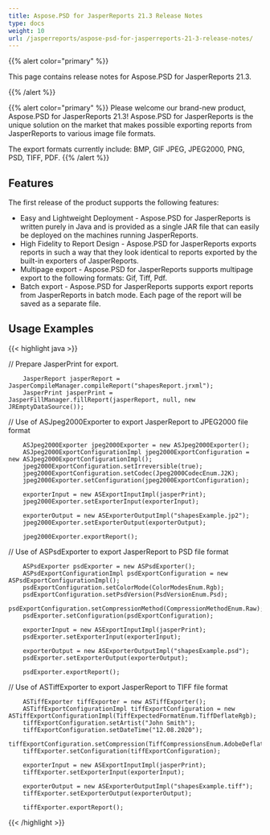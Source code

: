```yaml
---
title: Aspose.PSD for JasperReports 21.3 Release Notes
type: docs
weight: 10
url: /jasperreports/aspose-psd-for-jasperreports-21-3-release-notes/
---
```


{{% alert color="primary" %}}

This page contains release notes for Aspose.PSD for JasperReports 21.3.

{{% /alert %}}

{{% alert color="primary" %}}
Please welcome our brand-new product, Aspose.PSD for JasperReports 21.3! Aspose.PSD for JasperReports is the unique solution on the market that makes possible exporting reports from JasperReports to various image file formats.

The export formats currently include: BMP, GIF JPEG, JPEG2000, PNG, PSD, TIFF, PDF.
{{% /alert %}}

## Features

The first release of the product supports the following features:

- Easy and Lightweight Deployment - Aspose.PSD for JasperReports is written purely in Java and is provided as a single JAR file that can easily be deployed on the machines running JasperReports.
- High Fidelity to Report Design - Aspose.PSD for JasperReports exports reports in such a way that they look identical to reports exported by the built-in exporters of JasperReports.
- Multipage export -  Aspose.PSD for JasperReports supports multipage export to the following formats:  Gif,  Tiff, Pdf.
- Batch export - Aspose.PSD for JasperReports supports export reports from JasperReports in batch mode. Each page of the report will be saved as a separate file.

## Usage Examples

{{< highlight java >}}

//      Prepare JasperPrint for export.

        JasperReport jasperReport = JasperCompileManager.compileReport("shapesReport.jrxml");
        JasperPrint jasperPrint = JasperFillManager.fillReport(jasperReport, null, new JREmptyDataSource());

//      Use of ASJpeg2000Exporter to export JasperReport to JPEG2000 file format

        ASJpeg2000Exporter jpeg2000Exporter = new ASJpeg2000Exporter();
        ASJpeg2000ExportConfigurationImpl jpeg2000ExportConfiguration = new ASJpeg2000ExportConfigurationImpl();
        jpeg2000ExportConfiguration.setIrreversible(true);
        jpeg2000ExportConfiguration.setCodec(Jpeg2000CodecEnum.J2K);
        jpeg2000Exporter.setConfiguration(jpeg2000ExportConfiguration);

        exporterInput = new ASExportInputImpl(jasperPrint);
        jpeg2000Exporter.setExporterInput(exporterInput);

        exporterOutput = new ASExporterOutputImpl("shapesExample.jp2");
        jpeg2000Exporter.setExporterOutput(exporterOutput);

        jpeg2000Exporter.exportReport();

//      Use of ASPsdExporter to export JasperReport to PSD file format

        ASPsdExporter psdExporter = new ASPsdExporter();
        ASPsdExportConfigurationImpl psdExportConfiguration = new ASPsdExportConfigurationImpl();
        psdExportConfiguration.setColorMode(ColorModesEnum.Rgb);
        psdExportConfiguration.setPsdVersion(PsdVersionEnum.Psd);
        psdExportConfiguration.setCompressionMethod(CompressionMethodEnum.Raw);
        psdExporter.setConfiguration(psdExportConfiguration);

        exporterInput = new ASExportInputImpl(jasperPrint);
        psdExporter.setExporterInput(exporterInput);

        exporterOutput = new ASExporterOutputImpl("shapesExample.psd");
        psdExporter.setExporterOutput(exporterOutput);

        psdExporter.exportReport();

//      Use of ASTiffExporter to export JasperReport to TIFF file format

        ASTiffExporter tiffExporter = new ASTiffExporter();
        ASTiffExportConfigurationImpl tiffExportConfiguration = new ASTiffExportConfigurationImpl(TiffExpectedFormatEnum.TiffDeflateRgb);
        tiffExportConfiguration.setArtist("John Smith");
        tiffExportConfiguration.setDateTime("12.08.2020");
        tiffExportConfiguration.setCompression(TiffCompressionsEnum.AdobeDeflate);
        tiffExporter.setConfiguration(tiffExportConfiguration);

        exporterInput = new ASExportInputImpl(jasperPrint);
        tiffExporter.setExporterInput(exporterInput);

        exporterOutput = new ASExporterOutputImpl("shapesExample.tiff");
        tiffExporter.setExporterOutput(exporterOutput);

        tiffExporter.exportReport();

{{< /highlight >}}
